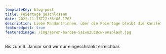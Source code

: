 ```yaml
---
templateKey: blog-post
title: Feiertage geschlossen
date: 2022-11-13T22:36:06.176Z
description: Liebe Mandant*innen, über die Feiertage bleibt die Kanzlei geschlossen
featuredpost: true
featuredimage: /img/aaron-burden-5aiwn2u10cw-unsplash.jpg
---
```

Bis zum 6. Januar sind wir nur eingeschränkt erreichbar.